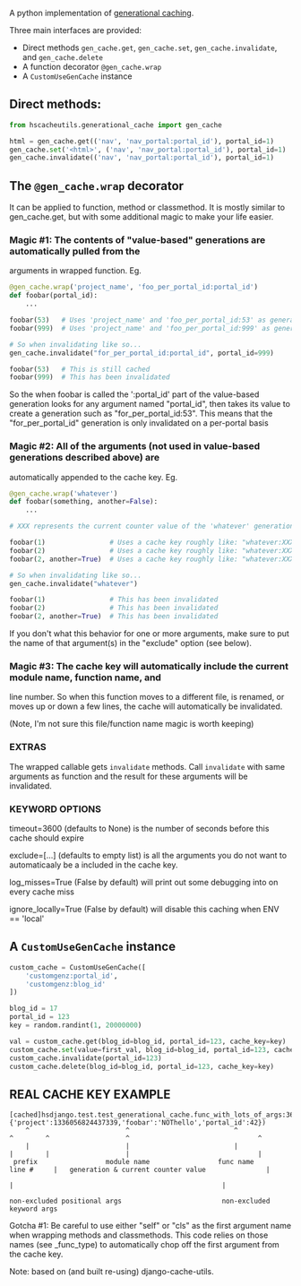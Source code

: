 A python implementation of [generational caching](http://www.regexprn.com/2011/06/web-application-caching-strategies_05.html).

Three main interfaces are provided:

 - Direct methods `gen_cache.get`, `gen_cache.set`, `gen_cache.invalidate`, and `gen_cache.delete`
 - A function decorator `@gen_cache.wrap`
 - A `CustomUseGenCache` instance


## Direct methods:

```python
from hscacheutils.generational_cache import gen_cache

html = gen_cache.get(('nav', 'nav_portal:portal_id'), portal_id=1)
gen_cache.set('<html>', ('nav', 'nav_portal:portal_id'), portal_id=1)
gen_cache.invalidate(('nav', 'nav_portal:portal_id'), portal_id=1)
```

## The `@gen_cache.wrap` decorator

It can be applied to function, method or classmethod. It is mostly similar to gen_cache.get, but with some additional magic to make your life easier.


### Magic #1: The contents of "value-based" generations are automatically pulled from the
arguments in wrapped function. Eg.

```python
@gen_cache.wrap('project_name', 'foo_per_portal_id:portal_id')
def foobar(portal_id):
    ...

foobar(53)   # Uses 'project_name' and 'foo_per_portal_id:53' as generations
foobar(999)  # Uses 'project_name' and 'foo_per_portal_id:999' as generations

# So when invalidating like so...
gen_cache.invalidate("for_per_portal_id:portal_id", portal_id=999)

foobar(53)   # This is still cached
foobar(999)  # This has been invalidated
```

So the when foobar is called the ':portal_id' part of the value-based generation looks for any
argument named "portal_id", then takes its value to create a generation such as "for_per_portal_id:53".
This means that the "for_per_portal_id" generation is only invalidated on a per-portal basis


### Magic #2: All of the arguments (not used in value-based generations described above) are
automatically appended to the cache key. Eg.

```python
@gen_cache.wrap('whatever')
def foobar(something, another=False):
    ...

# XXX represents the current counter value of the 'whatever' generation

foobar(1)                # Uses a cache key roughly like: "whatever:XXX [1]{another=False}"
foobar(2)                # Uses a cache key roughly like: "whatever:XXX [2]{another=False}"
foobar(2, another=True)  # Uses a cache key roughly like: "whatever:XXX [2]{another=True}"

# So when invalidating like so...
gen_cache.invalidate("whatever")

foobar(1)                # This has been invalidated
foobar(2)                # This has been invalidated
foobar(2, another=True)  # This has been invalidated
```

If you don't what this behavior for one or more arguments, make sure to put the name of that
argument(s) in the "exclude" option (see below).


### Magic #3: The cache key will automatically include the current module name, function name, and
line number. So when this function moves to a different file, is renamed, or moves up or down a
few lines, the cache will automatically be invalidated.

(Note, I'm not sure this file/function name magic is worth keeping)

### EXTRAS

The wrapped callable gets `invalidate` methods. Call `invalidate` with
same arguments as function and the result for these arguments will be
invalidated.

### KEYWORD OPTIONS

timeout=3600 (defaults to None) is the number of seconds before this cache should expire

exclude=[...] (defaults to empty list) is all the arguments you do not want to automaticaaly be
a included in the cache key.

log_misses=True (False by default) will print out some debugging into on every cache miss

ignore_locally=True (False by default) will disable this caching when ENV == 'local'



## A `CustomUseGenCache` instance

```python
custom_cache = CustomUseGenCache([
    'customgenz:portal_id',
    'customgenz:blog_id'
])

blog_id = 17
portal_id = 123
key = random.randint(1, 20000000)

val = custom_cache.get(blog_id=blog_id, portal_id=123, cache_key=key)
custom_cache.set(value=first_val, blog_id=blog_id, portal_id=123, cache_key=key)
custom_cache.invalidate(portal_id=123)
custom_cache.delete(blog_id=blog_id, portal_id=123, cache_key=key)
```

## REAL CACHE KEY EXAMPLE


    [cached]hsdjango.test.test_generational_cache.func_with_lots_of_args:369(['one','two']{'project':1336056824437339,'foobar':'NOThello','portal_id':42})
        ^                        ^                          ^             ^        ^                   ^                                ^
        |                        |                          |             |        |                   |                                |
     prefix                 module name                 func name       line #     |   generation & current counter value               |
                                                                                   |                                                    |
                                                                       non-excluded positional args                         non-excluded keyword args




Gotcha #1: Be careful to use either "self" or "cls" as the first argument name when wrapping
methods and classmethods. This code relies on those names (see _func_type) to automatically
chop off the first argument from the cache key.

Note: based on (and built re-using) django-cache-utils.

